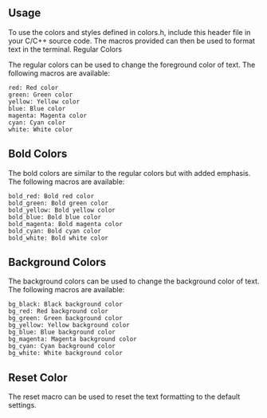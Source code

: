 ## Usage

To use the colors and styles defined in colors.h, include this header file in your C/C++ source code. The macros provided can then be used to format text in the terminal.
Regular Colors

The regular colors can be used to change the foreground color of text. The following macros are available:

    red: Red color
    green: Green color
    yellow: Yellow color
    blue: Blue color
    magenta: Magenta color
    cyan: Cyan color
    white: White color

## Bold Colors

The bold colors are similar to the regular colors but with added emphasis. The following macros are available:

    bold_red: Bold red color
    bold_green: Bold green color
    bold_yellow: Bold yellow color
    bold_blue: Bold blue color
    bold_magenta: Bold magenta color
    bold_cyan: Bold cyan color
    bold_white: Bold white color

## Background Colors

The background colors can be used to change the background color of text. The following macros are available:

    bg_black: Black background color
    bg_red: Red background color
    bg_green: Green background color
    bg_yellow: Yellow background color
    bg_blue: Blue background color
    bg_magenta: Magenta background color
    bg_cyan: Cyan background color
    bg_white: White background color

## Reset Color

The reset macro can be used to reset the text formatting to the default settings.
